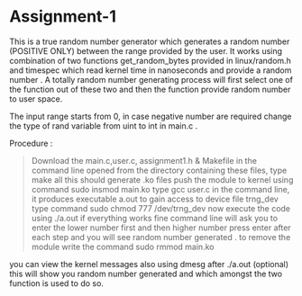 # Assignment-1
This is a true random number generator which generates a random number (POSITIVE ONLY) between the range provided by the user. It works using combination of two functions get_random_bytes provided in linux/random.h and timespec which read kernel time in nanoseconds and provide a random number . A totally random number generating process will first select one of the function out of these two and then the function provide random number to user space. 


The input range starts from 0, in case negative number are required change the type of rand variable from uint to int in main.c .

Procedure :

> Download the main.c,user.c, assignment1.h & Makefile
>in the command line opened from the directory containing these files, type make all
> this should generate .ko files
> push the module to kernel using command sudo insmod main.ko
> type gcc user.c in the command line, it produces executable a.out
> to gain access to device file trng_dev type command
sudo chmod 777 /dev/trng_dev
>now execute the code using ./a.out
if everything works fine command line will ask you to enter the lower number first and then higher number 
press enter after each step and you will see random number generated .
>to remove the module write the command sudo rmmod main.ko
 


you can view the kernel messages also using dmesg after ./a.out (optional) this will show you random number generated and which amongst the two function is used to do so.
